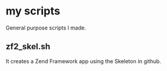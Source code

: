 my scripts
==========
General purpose scripts I made.

zf2_skel.sh
-----------
It creates a Zend Framework app using the Skeleton in github.